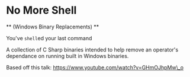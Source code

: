 # No More Shell

** (Windows Binary Replacements) **

You've `shell`ed your last command

A collection of C Sharp binaries intended to help remove an operator's dependance on running built in Windows binaries.

Based off this talk: https://www.youtube.com/watch?v=GHmOJhpMw\_o
